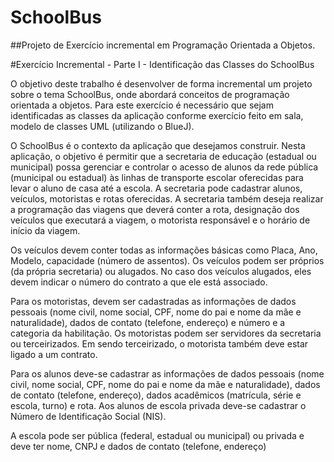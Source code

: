 # SchoolBus
##Projeto de Exercício incremental em Programação Orientada a Objetos.

#Exercício Incremental - Parte I - Identificação das Classes do SchoolBus

O objetivo deste trabalho é desenvolver de forma incremental um projeto sobre o tema SchoolBus, onde abordará conceitos de programação orientada a objetos. Para este exercício é necessário que sejam identificadas as classes da aplicação conforme exercício feito em sala, modelo de classes UML (utilizando o BlueJ).

O SchoolBus é o contexto da aplicação que desejamos construir. Nesta aplicação, o objetivo é permitir que a secretaria de educação (estadual ou municipal) possa gerenciar e controlar o acesso de alunos da rede pública (municipal ou estadual) às linhas de transporte escolar oferecidas para levar o aluno de casa até a escola. A secretaria pode cadastrar alunos, veículos, motoristas e rotas oferecidas. A secretaria também deseja realizar a programação das viagens que deverá conter a rota, designação dos veículos que executará a viagem, o motorista responsável e o horário de início da viagem.

Os veículos devem conter todas as informações básicas como Placa, Ano, Modelo, capacidade (número de assentos). Os veículos podem ser próprios (da própria secretaria) ou alugados. No caso dos veículos alugados, eles devem indicar o número do contrato a que ele está associado.

Para os motoristas, devem ser cadastradas as informações de dados pessoais (nome civil, nome social, CPF, nome do pai e nome da mãe e naturalidade), dados de contato (telefone, endereço) e número e a categoria da habilitação. Os motoristas podem ser servidores da secretaria ou terceirizados. Em sendo terceirizado, o motorista também deve estar ligado a um contrato.

Para os alunos deve-se cadastrar as informações de dados pessoais (nome civil, nome social, CPF, nome do pai e nome da mãe e naturalidade), dados de contato (telefone, endereço), dados acadêmicos (matrícula, série e escola, turno) e rota. Aos alunos de escola privada deve-se cadastrar o Número de Identificação Social (NIS).

A escola pode ser pública (federal, estadual ou municipal) ou privada e deve ter nome, CNPJ e dados de contato (telefone, endereço)